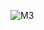 ![M3](https://github.com/Vaibhav-1669/Velentineday/assets/158833696/d1d35aba-570f-4f43-8e28-be6b7eda6599)
